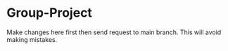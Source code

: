 # Group-Project
Make changes here first then send request to main branch.
This will avoid making mistakes.
